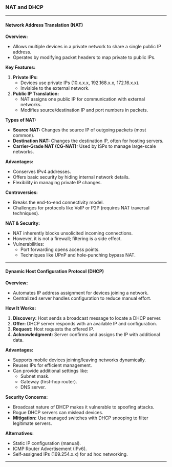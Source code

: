 ### NAT and DHCP

---

#### **Network Address Translation (NAT)**

**Overview:**

- Allows multiple devices in a private network to share a single public IP address.
- Operates by modifying packet headers to map private to public IPs.

**Key Features:**

1. **Private IPs:**
    - Devices use private IPs (10.x.x.x, 192.168.x.x, 172.16.x.x).
    - Invisible to the external network.
2. **Public IP Translation:**
    - NAT assigns one public IP for communication with external networks.
    - Modifies source/destination IP and port numbers in packets.

**Types of NAT:**

- **Source NAT:** Changes the source IP of outgoing packets (most common).
- **Destination NAT:** Changes the destination IP, often for hosting servers.
- **Carrier-Grade NAT (CG-NAT):** Used by ISPs to manage large-scale networks.

**Advantages:**

- Conserves IPv4 addresses.
- Offers basic security by hiding internal network details.
- Flexibility in managing private IP changes.

**Controversies:**

- Breaks the end-to-end connectivity model.
- Challenges for protocols like VoIP or P2P (requires NAT traversal techniques).

**NAT & Security:**

- NAT inherently blocks unsolicited incoming connections.
- However, it is not a firewall; filtering is a side effect.
- Vulnerabilities:
    - Port forwarding opens access points.
    - Techniques like UPnP and hole-punching bypass NAT.

---

#### **Dynamic Host Configuration Protocol (DHCP)**

**Overview:**

- Automates IP address assignment for devices joining a network.
- Centralized server handles configuration to reduce manual effort.

**How It Works:**

1. **Discovery:** Host sends a broadcast message to locate a DHCP server.
2. **Offer:** DHCP server responds with an available IP and configuration.
3. **Request:** Host requests the offered IP.
4. **Acknowledgment:** Server confirms and assigns the IP with additional data.

**Advantages:**

- Supports mobile devices joining/leaving networks dynamically.
- Reuses IPs for efficient management.
- Can provide additional settings like:
    - Subnet mask.
    - Gateway (first-hop router).
    - DNS server.

**Security Concerns:**

- Broadcast nature of DHCP makes it vulnerable to spoofing attacks.
- Rogue DHCP servers can mislead devices.
- **Mitigation:** Use managed switches with DHCP snooping to filter legitimate servers.

**Alternatives:**

- Static IP configuration (manual).
- ICMP Router Advertisement (IPv6).
- Self-assigned IPs (169.254.x.x) for ad hoc networking.

---